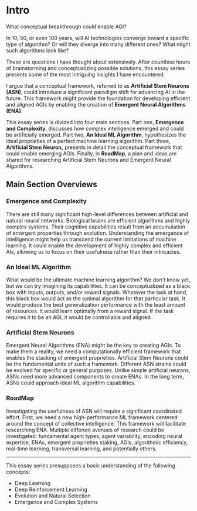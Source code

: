 # Intro

What conceptual breakthrough could enable AGI?

In 10, 50, or even 100 years, will AI technologies converge toward a specific type of algorithm? Or will they diverge into many different ones? What might such algorithms look like?

These are questions I have thought about extensively. 
After countless hours of brainstorming and conceptualizing possible solutions, this essay series presents some of the most intriguing insights I have encountered. 

I argue that a conceptual framework, referred to as **Artificial Stem Neurons (ASN)**, could introduce a significant paradigm shift for advancing AI in the future. This framework might provide the foundation for developing efficient and aligned AGIs by enabling the creation of **Emergent Neural Algorithms (ENA)**.

This essay series is divided into four main sections. Part one, **Emergence and Complexity**, discusses how complex intelligence emerged and could be artificially emerged. Part two, **An Ideal ML Algorithm**, hypothesizes the ideal proprieties of a perfect machine learning algorithm. Part three, **Artificial Stem Neuron,** presents in detail the conceptual framework that could enable emerging AGIs. Finally, in **RoadMap**, a plan and ideas are shared for researching Artificial Stem Neurons and Emergent Neural Algorithms.

## Main Section Overviews

### Emergence and Complexity

There are still many significant high-level differences between artificial and natural neural networks. Biological brains are efficient algorithms and highly complex systems. Their cognitive capabilities result from an accumulation of emergent properties through evolution. Understanding the emergence of intelligence might help us transcend the current limitations of machine learning. It could enable the development of highly complex and efficient AIs, allowing us to focus on their usefulness rather than their intricacies.

### An Ideal ML Algorithm

What would be the ultimate machine learning algorithm? We don't know yet, but we can try imagining its capabilities. It can be conceptualized as a black box with inputs, outputs, and/or reward signals. Whatever the task at hand, this black box would act as the optimal algorithm for that particular task. It would produce the best generalization performance with the least amount of resources. It would learn optimally from a reward signal. If the task requires it to be an AGI, it would be controllable and aligned.


### Artificial Stem Neurons

Emergent Neural Algorithms (ENA) might be the key to creating AGIs. To make them a reality, we need a computationally efficient framework that enables the stacking of emergent proprieties. Artificial Stem Neurons could be the fundamental units of such a framework. Different ASN strains could be evolved for specific or general purposes. Unlike simple artificial neurons, ASNs need more advanced components to create ENAs. In the long term, ASNs could approach ideal ML algorithm capabilities.


### RoadMap

Investigating the usefulness of ASN will require a significant coordinated effort. First, we need a new high-performance ML framework centered around the concept of collective intelligence. This framework will facilitate researching ENA. Multiple different avenues of research could be investigated: fundamental agent types, agent variability, encoding neural expertise, ENAs, emergent proprieties staking, AGIs, algorithmic efficiency, real-time learning, transversal learning, and potentially others.

***

This essay series presupposes a basic understanding of the following concepts:

- Deep Learning
- Deep Reinforcement Learning
- Evolution and Natural Selection
- Emergence and Complex Systems




